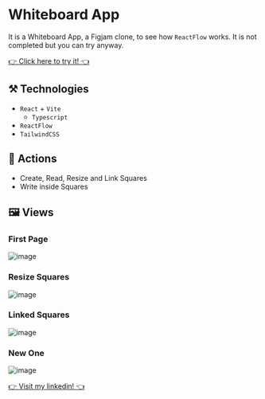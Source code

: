 # Whiteboard App
It is a Whiteboard App, a Figjam clone, to see how `ReactFlow` works. It is not completed but you can try anyway.

[👉 Click here to try it! 👈](https://whiteboard-app-six.vercel.app)

## ⚒️ Technologies
- `React` + `Vite`
	- `Typescript`
- `ReactFlow`
- `TailwindCSS`

## 👋 Actions
- Create, Read, Resize and Link Squares
- Write inside Squares

## 🖼️ Views

### First Page
![image](https://user-images.githubusercontent.com/62482908/214980041-dc0efea9-51d9-4ff1-a727-9c1353b10e9b.png)

### Resize Squares
![image](https://user-images.githubusercontent.com/62482908/214980095-94fb2bbc-8421-4276-acf8-5f8528ca7b57.png)

### Linked Squares
![image](https://user-images.githubusercontent.com/62482908/214980162-aa51573e-048a-4ea3-919f-ea0ffe23fafb.png)

### New One
![image](https://user-images.githubusercontent.com/62482908/214980200-5569c521-cc36-4afc-96d9-3b116a6f4bb7.png)

[👉 Visit my linkedin! 👈](https://whiteboard-app-six.vercel.app)
